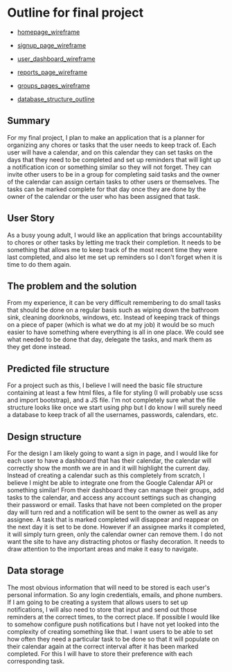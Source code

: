 # Outline for final project

* [homepage_wireframe](https://mail.google.com/mail/u/0?ui=2&ik=8d03360398&attid=0.0&permmsgid=msg-f:1615390001022005014&th=166b04a5b0a26f16&view=fimg&disp=thd&attbid=ANGjdJ9FEBoQEq6_U7ShJvrihNLemBqyzr_U6ZrF4VNQ-31kgPUmZpLAH6Y75fA89uXHrGcik16c_fjQTR5Onc-xIl6fLcnDS_KgZ0r9XQVmRgBUYlWVwptepJ-agv4&ats=2524608000000&sz=w2560-h1380)

* [signup_page_wireframe](https://mail.google.com/mail/u/0?ui=2&ik=8d03360398&attid=0.8&permmsgid=msg-f:1615390001022005014&th=166b04a5b0a26f16&view=fimg&disp=thd&attbid=ANGjdJ8poyMRtV1UKiWNwWz_T-QMnwu9j3-IIoXWcYc73eh2hqd7yiGKrNl1Komtqpi4zjeYvgaoynF4n0lm4X6MgB5CbY9bGlffSHFoawmxSGYEVp2eJ1JaSlzLuP8&ats=2524608000000&sz=w2560-h1380)

* [user_dashboard_wireframe](https://mail.google.com/mail/u/0?ui=2&ik=8d03360398&attid=0.7&permmsgid=msg-f:1615390001022005014&th=166b04a5b0a26f16&view=fimg&disp=thd&attbid=ANGjdJ89K4C8XOfXpNn1H42RyWilIoJqSAVQpt79Hj2rlxp4LNQcGxhcSdAv5r4XJhq5WYYgG-qG8ZBWX1kg6HPUNGsY6C8gi-zRUByyHSb_FIS9_m0NNLHiV7sqM4I&ats=2524608000000&sz=w2560-h1380)

* [reports_page_wireframe](https://mail.google.com/mail/u/0?ui=2&ik=8d03360398&attid=0.6&permmsgid=msg-f:1615390001022005014&th=166b04a5b0a26f16&view=fimg&disp=thd&attbid=ANGjdJ-s1OyiMF7IXI4Jshui522oO8vIyoy3IVaWtHw945MttccGx1PYyWdZSiJEQijsFr_cMBVeRE7WbwARKVNcj4z2mLmiF1UmzeyG1SSxXZI4aEEM3CD0rSdbK1U&ats=2524608000000&sz=w2560-h1380)

* [groups_pages_wireframe](https://mail.google.com/mail/u/0?ui=2&ik=8d03360398&attid=0.4&permmsgid=msg-f:1615390001022005014&th=166b04a5b0a26f16&view=fimg&disp=thd&attbid=ANGjdJ_siFHqQzY0u-8V-toHIQ2U0uF-ejTPhSgUjsl1hfkcZEE92FuoYo6hg5JMjxSAvSWvTy2-NXps2yDjibtxHfxb4DYbBCNjJjebkm45NDsDLwdZdIwiHiwLK-A&ats=2524608000000&sz=w2560-h1380)

* [database_structure_outline](https://mail.google.com/mail/u/0?ui=2&ik=8d03360398&attid=0.2&permmsgid=msg-f:1615390001022005014&th=166b04a5b0a26f16&view=fimg&disp=thd&attbid=ANGjdJ9xgWwK5MXyjHlHkDCDJiewBs3fUiWtzsZlZtXLkCcniwJxaSG4ykz9U-nViANpbYLoKW1M15L2vc0u2Quuw1qMmsmQLR-Z214N2nF2zd7hLcufD563YeXc3x4&ats=2524608000000&sz=w2560-h1380)

## Summary

For my final project, I plan to make an application that is a planner for organizing
any chores or tasks that the user needs to keep track of. Each user will have a calendar,
and on this calendar they can set tasks on the days that they need to be completed and
set up reminders that will light up a notification icon or something similar so they will
not forget. They can invite other users to be in a group for completing said tasks
and the owner of the calendar can assign certain tasks to other users or themselves.
The tasks can be marked complete for that day once they are done by the owner of the calendar
or the user who has been assigned that task.

## User Story

As a busy young adult, I would like an application that brings accountability to chores or other tasks
by letting me track their completion. It needs to be something that allows me to keep track of
the most recent time they were last completed, and also let me set up reminders so I don't forget
when it is time to do them again.

## The problem and the solution

From my experience, it can be very difficult remembering to do small tasks that should be
done on a regular basis such as wiping down the bathroom sink, cleaning doorknobs, windows, etc.
Instead of keeping track of things on a piece of paper (which is what we do at my job) it would be
so much easier to have something where everything is all in one place. We could see
what needed to be done that day, delegate the tasks, and mark them as they get done instead.

## Predicted file structure

For a project such as this, I believe I will need the basic file structure containing at least a few html files, a file for styling (I will probably use scss and import bootstrap), and a JS file. I'm not completely sure what the file structure looks like once we start using php but I do know I will surely need a database
to keep track of all the usernames, passwords, calendars, etc.

## Design structure

For the design I am likely going to want a sign in page, and I would like for each user to have a dashboard that has their calendar, the calendar will correctly show the month we are in and it will highlight the current day. Instead of creating a calendar such as this completely from scratch, I believe I might be able to integrate one from the Google Calendar API or something similar!
From their dashboard they can manage their groups, add tasks to the calendar, and access any
account settings such as changing their password or email. Tasks that have not been completed on the proper day will turn red and a notification will be sent to the owner as well as any assignee. A task that is marked completed will disappear and reappear on the next day it is set to be done. However if an assignee marks it completed, it will simply turn green, only the calendar owner can remove them. I do not want the site to have any distracting photos or flashy decoration. It needs to draw attention to the important areas and make it easy to navigate.

## Data storage

The most obvious information that will need to be stored is each user's personal information. So any login credentials, emails, and phone numbers. If I am going to be creating a system that allows users to set up notifications, I will also need to store that input and send out those reminders at the correct times, to the correct place. If possible I would like to somehow configure push notifications but I have not yet looked into the complexity of creating something like that. I want users to be able to set how often they need a particular task to be done so that it will populate on their calendar again at the correct interval after it has been marked completed. For this I will have to store their preference with each corresponding task.


